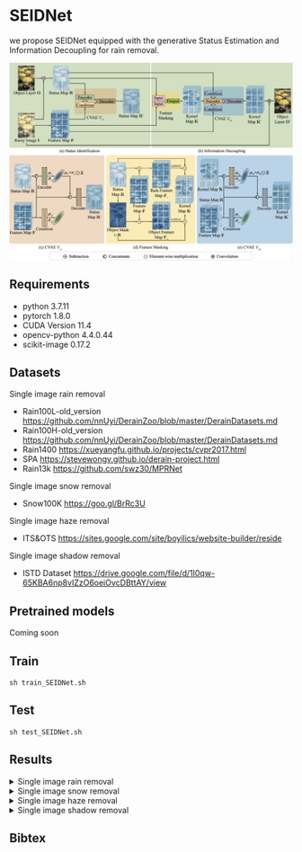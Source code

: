 # SEIDNet
we propose SEIDNet equipped with the generative Status Estimation and Information Decoupling for rain removal.

<img align="center" src="./Architecture/train.png" swidth="750">

## Requirements

- python 3.7.11
- pytorch 1.8.0
- CUDA Version 11.4
- opencv-python 4.4.0.44
- scikit-image 0.17.2

## Datasets
Single image rain removal
- Rain100L-old_version https://github.com/nnUyi/DerainZoo/blob/master/DerainDatasets.md
- Rain100H-old_version https://github.com/nnUyi/DerainZoo/blob/master/DerainDatasets.md
- Rain1400 https://xueyangfu.github.io/projects/cvpr2017.html
- SPA https://stevewongv.github.io/derain-project.html
- Rain13k https://github.com/swz30/MPRNet

Single image snow removal
- Snow100K https://goo.gl/BrRc3U

Single image haze removal
- ITS&OTS https://sites.google.com/site/boyilics/website-builder/reside

Single image shadow removal
- ISTD Dataset https://drive.google.com/file/d/1I0qw-65KBA6np8vIZzO6oeiOvcDBttAY/view



## Pretrained models

Coming soon

## Train

```
sh train_SEIDNet.sh
```

## Test

```
sh test_SEIDNet.sh
```

## Results

<details><summary>Single image rain removal</summary>
<p>
<img align="center" src="./results/derain.png" swidth="750">

<img align="center" src="./results/rain13k.png" swidth="750">
</p>
</details>


<details><summary>Single image snow removal</summary>
<p>
<img align="center" src="./results/desnow.png" swidth="750">
</p>
</details>

<details><summary>Single image haze removal</summary>
<p>
Single image haze removal
<img align="center" src="./results/dehaze.png" swidth="750">
</p>
</details>

<details><summary>Single image shadow removal</summary>
<p>
Single image shadow removal
<img align="center" src="./results/deshadow.png" swidth="750">
</p>
</details>


## Bibtex



